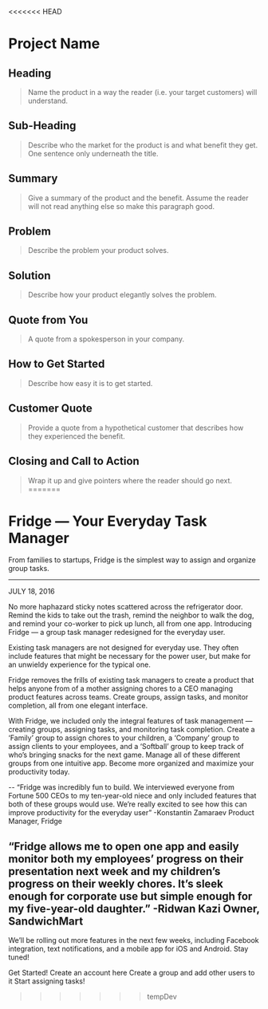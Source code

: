 <<<<<<< HEAD
# Project Name #

<!-- 
> This material was originally posted [here](http://www.quora.com/What-is-Amazons-approach-to-product-development-and-product-management). It is reproduced here for posterities sake.

There is an approach called "working backwards" that is widely used at Amazon. They work backwards from the customer, rather than starting with an idea for a product and trying to bolt customers onto it. While working backwards can be applied to any specific product decision, using this approach is especially important when developing new products or features.

For new initiatives a product manager typically starts by writing an internal press release announcing the finished product. The target audience for the press release is the new/updated product's customers, which can be retail customers or internal users of a tool or technology. Internal press releases are centered around the customer problem, how current solutions (internal or external) fail, and how the new product will blow away existing solutions.

If the benefits listed don't sound very interesting or exciting to customers, then perhaps they're not (and shouldn't be built). Instead, the product manager should keep iterating on the press release until they've come up with benefits that actually sound like benefits. Iterating on a press release is a lot less expensive than iterating on the product itself (and quicker!).

If the press release is more than a page and a half, it is probably too long. Keep it simple. 3-4 sentences for most paragraphs. Cut out the fat. Don't make it into a spec. You can accompany the press release with a FAQ that answers all of the other business or execution questions so the press release can stay focused on what the customer gets. My rule of thumb is that if the press release is hard to write, then the product is probably going to suck. Keep working at it until the outline for each paragraph flows. 

Oh, and I also like to write press-releases in what I call "Oprah-speak" for mainstream consumer products. Imagine you're sitting on Oprah's couch and have just explained the product to her, and then you listen as she explains it to her audience. That's "Oprah-speak", not "Geek-speak".

Once the project moves into development, the press release can be used as a touchstone; a guiding light. The product team can ask themselves, "Are we building what is in the press release?" If they find they're spending time building things that aren't in the press release (overbuilding), they need to ask themselves why. This keeps product development focused on achieving the customer benefits and not building extraneous stuff that takes longer to build, takes resources to maintain, and doesn't provide real customer benefit (at least not enough to warrant inclusion in the press release).
 -->
 
## Heading ##
  > Name the product in a way the reader (i.e. your target customers) will understand.

## Sub-Heading ##
  > Describe who the market for the product is and what benefit they get. One sentence only underneath the title.

## Summary ##
  > Give a summary of the product and the benefit. Assume the reader will not read anything else so make this paragraph good.

## Problem ##
  > Describe the problem your product solves.

## Solution ##
  > Describe how your product elegantly solves the problem.

## Quote from You ##
  > A quote from a spokesperson in your company.

## How to Get Started ##
  > Describe how easy it is to get started.

## Customer Quote ##
  > Provide a quote from a hypothetical customer that describes how they experienced the benefit.

## Closing and Call to Action ##
  > Wrap it up and give pointers where the reader should go next.
=======
# Fridge — Your Everyday Task Manager #

From families to startups, Fridge is the simplest way to assign and organize group tasks. 

-------
JULY 18, 2016

No more haphazard sticky notes scattered across the refrigerator door. Remind the kids to take out the trash, remind the neighbor to walk the dog, and remind your co-worker to pick up lunch, all from one app. Introducing Fridge — a group task manager redesigned for the everyday user. 

Existing task managers are not designed for everyday use. They often include features that might be necessary for the power user, but make for an unwieldy experience for the typical one. 

Fridge removes the frills of existing task managers to create a product that helps anyone from of a mother assigning chores to a CEO managing product features across teams. Create groups, assign tasks, and monitor completion, all from one elegant interface.

With Fridge, we included only the integral features of task management — creating groups, assigning tasks, and monitoring task completion.  Create a ‘Family’ group to assign chores to your children, a ‘Company’ group to assign clients to your employees, and a ‘Softball’ group to keep track of who’s bringing snacks for the next game. Manage all of these different groups from one intuitive app. Become more organized and maximize your productivity today.

--
“Fridge was incredibly fun to build. We interviewed everyone from Fortune 500 CEOs to my ten-year-old niece and only included features that both of these groups would use. We’re really excited to see how this can improve productivity for the everyday user”
									-Konstantin Zamaraev
									Product Manager, Fridge

“Fridge allows me to open one app and easily monitor both my employees’ progress on their presentation next week and my children’s progress on their weekly chores. It’s sleek enough for corporate use but simple enough for my five-year-old daughter.”
									-Ridwan Kazi
									Owner, SandwichMart
--

We’ll be rolling out more features in the next few weeks, including Facebook integration, text notifications, and a mobile app for iOS and Android. Stay tuned!

Get Started!
Create an account here
Create a group and add other users to it
Start assigning tasks!



>>>>>>> tempDev
